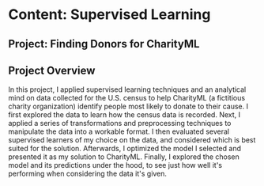 # Content: Supervised Learning
## Project: Finding Donors for CharityML

## Project Overview
In this project, I applied supervised learning techniques and an analytical mind on data collected for the U.S. census to help CharityML (a fictitious charity organization) identify people most likely to donate to their cause. I first explored the data to learn how the census data is recorded. Next, I applied a series of transformations and preprocessing techniques to manipulate the data into a workable format. I then evaluated several supervised learners of my choice on the data, and considered which is best suited for the solution. Afterwards, I optimized the model I selected and presented it as my solution to CharityML. Finally, I explored the chosen model and its predictions under the hood, to see just how well it's performing when considering the data it's given.
